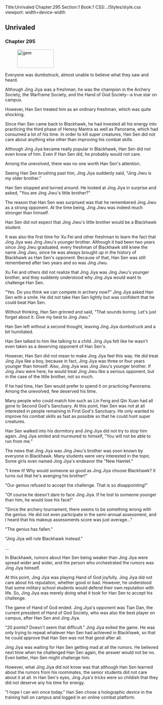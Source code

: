 Title:Unrivaled 
Chapter:295 
Section:1 
Book:1 
CSS:../Styles/style.css 
viewport: width=device-width
  
## Unrivaled
### Chapter 295 
<figure>
	<img src="../Images/gem.gif" alt="gem" id="gem" width="120" height="60" />
</figure>
  

  
  Everyone was dumbstruck, almost unable to believe what they saw and heard.

Although Jing Jiya was a freshman, he was the champion in the Archery Society, the Warframe Society, and the Hand of God Society--a true star on campus.

However, Han Sen treated him as an ordinary freshman, which was quite shocking.

Since Han Sen came back to Blackhawk, he had invested all his energy into practicing the third phase of Heresy Mantra as well as Panorama, which had consumed a lot of his time. In order to kill super creatures, Han Sen did not care about anything else other than improving his combat skills.

Although Jing Jiya became really popular in Blackhawk, Han Sen did not even know of him. Even if Han Sen did, he probably would not care.

Among the unevolved, there was no one worth Han Sen's attention.

Seeing Han Sen brushing past him, Jing Jiya suddenly said, "Jing Jiwu is my older brother."

Han Sen stopped and turned around. He looked at Jing Jiya in surprise and asked, "You are Jing Jiwu's little brother?"

The reason that Han Sen was surprised was that he remembered Jing Jiwu as a strong opponent. At the time being, Jing Jiwu was indeed much stronger than himself.

Han Sen did not expect that Jing Jiwu's little brother would be a Blackhawk student.

It was also the first time for Xu Fei and other freshman to learn the fact that Jing Jiya was Jing Jiwu's younger brother. Although it had been two years since Jing Jiwu graduated, every freshman of Blackhawk still knew the name Jing Jiwu, since he was always brought up in the history of Blackhawk as Han Sen's opponent. Because of that, Han Sen was still remembered after two years and so was Jing Jiwu.

Xu Fei and others did not realize that Jing Jiya was Jing Jiwu's younger brother, and they suddenly understood why Jing Jiya would want to challenge Han Sen.

"Yes. Do you think we can compete in archery now?" Jing Jiya asked Han Sen with a smile. He did not take Han Sen lightly but was confident that he could beat Han Sen.

Without thinking, Han Sen grinned and said, "That sounds boring. Let's just forget about it. Give my best to Jing Jiwu."

Han Sen left without a second thought, leaving Jing Jiya dumbstruck and a bit humiliated.

Han Sen talked to him like talking to a child. Jing Jiya felt like he wasn't even taken as a deserving opponent of Han Sen's.

However, Han Sen did not mean to make Jing Jiya feel this way. He did treat Jing Jiya like a boy, because in fact, Jing Jiya was three or four years younger than himself. Also, Jing Jiya was Jing Jiwu's younger brother. If Jing Jiwu were here, he would treat Jing Jiwu like a serious opponent, but in the case of the little brother, not so much.

If he had time, Han Sen would prefer to spend it on practicing Panorama. Among the unevolved, few deserved his time.

Many people who could match him such as Lin Feng and Qin Xuan had all gone to Second God's Sanctuary. At this point, Han Sen was not at all interested in people remaining in First God's Sanctuary. He only wanted to improve his combat skills as fast as possible so that he could hunt super creatures.

Han Sen walked into his dormitory and Jing Jiya did not try to stop him again. Jing Jiya smiled and murmured to himself, "You will not be able to run from me."

The news that Jing Jiya was Jing Jiwu's brother was soon known by everyone in Blackhawk. Many students were very interested in the topic. Some girls even named Jing Jiya's endeavor the "New Hamlet."

"I knew it! Why would someone as good as Jing Jiya choose Blackhawk? It turns out that he's avenging his brother!"

"Our genius refused to accept the challenge. That is so disappointing!"

"Of course he doesn't dare to face Jing Jiya. If he lost to someone younger than him, he would lose his face!"

"Since the archery tournament, there seems to be something wrong with the genius. He did not even participate in the semi-annual assessment, and I heard that his makeup assessments score was just average…"

"The genius has fallen."

"Jing Jiya will rule Blackhawk instead."

…

In Blackhawk, rumors about Han Sen being weaker than Jing Jiya were spread wider and wider, and the person who orchestrated the rumors was Jing Jiya himself.

At this point, Jing Jiya was playing Hand of God joyfully. Jing Jiya did not care about his reputation, whether good or bad. However, he understood that some military school students would defend their own reputation with life. So, Jing Jiya was merely doing what it took for Han Sen to accept his challenge.

The game of Hand of God ended. Jing Jiya's opponent was Tian Dan, the current president of Hand of God Society, who was also the best player on campus, after Han Sen and Jing Jiya.

"20 points? Doesn't seem that difficult." Jing Jiya exited the game. He was only trying to repeat whatever Han Sen had achieved in Blackhawk, so that he could approve that Han Sen was not that good after all.

Jing Jiya was waiting for Han Sen getting mad at all the rumors. He believed next time when he challenged Han Sen again, the answer would not be no. Even better, Han Sen might challenge him.

However, what Jing Jiya did not know was that although Han Sen learned about the rumors from his roommates, the senior students did not care about it at all. In Han Sen's eyes, Jing Jiya's tricks were so childish that they did not deserve any his time for energy.

"I hope I can win once today." Han Sen chose a holographic device in the training hall on campus and logged in an online combat platform.
